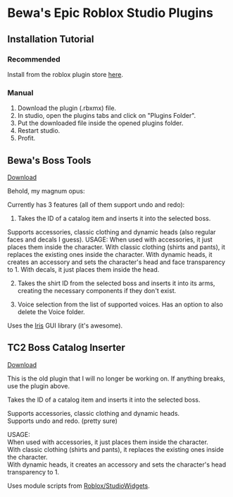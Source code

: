 # Bewa's Epic Roblox Studio Plugins
## Installation Tutorial
### Recommended
Install from the roblox plugin store [here](https://create.roblox.com/store/asset/98879050486883/TC2-Bewas-Boss-Tools).
### Manual
1. Download the plugin (.rbxmx) file.
2. In studio, open the plugins tabs and click on "Plugins Folder".
3. Put the downloaded file inside the opened plugins folder.
4. Restart studio.
5. Profit.

## Bewa's Boss Tools
[Download](https://github.com/Bewach/rbx-studio-plugins/releases/download/bewas-boss-tools/Bewas.Boss.Tools.rbxmx)

Behold, my magnum opus:

Currently has 3 features (all of them support undo and redo):
1. Takes the ID of a catalog item and inserts it into the selected boss.

Supports accessories, classic clothing and dynamic heads (also regular faces and decals I guess).
USAGE:
When used with accessories, it just places them inside the character.
With classic clothing (shirts and pants), it replaces the existing ones inside the character.
With dynamic heads, it creates an accessory and sets the character's head and face transparency to 1.
With decals, it just places them inside the head.

2. Takes the shirt ID from the selected boss and inserts it into its arms, creating the necessary components if they don't exist.

3. Voice selection from the list of supported voices. Has an option to also delete the Voice folder.


Uses the [Iris](https://github.com/SirMallard/Iris) GUI library (it's awesome).

## TC2 Boss Catalog Inserter
[Download](https://github.com/Bewach/rbx-studio-plugins/releases/download/tc2-boss-catalog-inserter/TC2BossCatalogInserter.rbxmx)

This is the old plugin that I will no longer be working on. If anything breaks, use the plugin above.

Takes the ID of a catalog item and inserts it into the selected boss.

Supports accessories, classic clothing and dynamic heads.\
Supports undo and redo. (pretty sure)

USAGE:\
When used with accessories, it just places them inside the character.\
With classic clothing (shirts and pants), it replaces the existing ones inside the character.\
With dynamic heads, it creates an accessory and sets the character's head transparency to 1.

Uses module scripts from [Roblox/StudioWidgets](https://github.com/Roblox/StudioWidgets).
